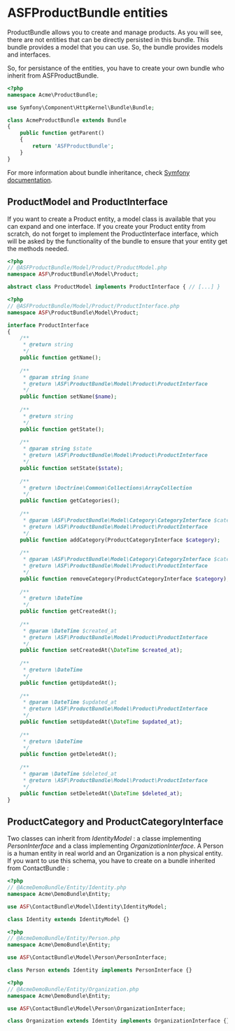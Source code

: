 # ASFProductBundle entities

ProductBundle allows you to create and manage products. As you will see, there are not entities that can be directly persisted in this bundle. This bundle provides a model that you can use. So, the bundle provides models and interfaces.

So, for persistance of the entities, you have to create your own bundle who inherit from ASFProductBundle.

```php
<?php
namespace Acme\ProductBundle;

use Symfony\Component\HttpKernel\Bundle\Bundle;

class AcmeProductBundle extends Bundle
{
	public function getParent()
	{
		return 'ASFProductBundle';
	}
}
```

For more information about bundle inheritance, check [Symfony documentation](http://symfony.com/doc/current/cookbook/bundles/inheritance.html).

## ProductModel and ProductInterface

If you want to create a Product entity, a model class is available that you can expand and one interface. If you create your Product entity from scratch, do not forget to implement the ProductInterface interface, which will be asked by the functionality of the bundle to ensure that your entity get the methods needed.

```php
<?php
// @ASFProductBundle/Model/Product/ProductModel.php
namespace ASF\ProductBundle\Model\Product;

abstract class ProductModel implements ProductInterface { // [...] }
```

```php
<?php
// @ASFProductBundle/Model/Product/ProductInterface.php
namespace ASF\ProductBundle\Model\Product;

interface ProductInterface
{
	/**
	 * @return string
	 */
	public function getName();
	
	/**
	 * @param string $name
	 * @return \ASF\ProductBundle\Model\Product\ProductInterface
	 */
	public function setName($name);
	
	/**
	 * @return string
	 */
	public function getState();
	
	/**
	 * @param string $state
	 * @return \ASF\ProductBundle\Model\Product\ProductInterface
	 */
	public function setState($state);
	
	/**
	 * @return \Doctrine\Common\Collections\ArrayCollection
	 */
	public function getCategories();
	
	/**
	 * @param \ASF\ProductBundle\Model\Category\CategoryInterface $category
	 * @return \ASF\ProductBundle\Model\Product\ProductInterface
	 */
	public function addCategory(ProductCategoryInterface $category);
	
	/**
	 * @param \ASF\ProductBundle\Model\Category\CategoryInterface $category
	 * @return \ASF\ProductBundle\Model\Product\ProductInterface
	 */
	public function removeCategory(ProductCategoryInterface $category);
	
	/**
	 * @return \DateTime
	 */
	public function getCreatedAt();
	
	/**
	 * @param \DateTime $created_at
	 * @return \ASF\ProductBundle\Model\Product\ProductInterface
	 */
	public function setCreatedAt(\DateTime $created_at);
	
	/**
	 * @return \DateTime
	 */
	public function getUpdatedAt();
	
	/**
	 * @param \DateTime $updated_at
	 * @return \ASF\ProductBundle\Model\Product\ProductInterface
	 */
	public function setUpdatedAt(\DateTime $updated_at);
	
	/**
	 * @return \DateTime
	 */
	public function getDeletedAt();
	
	/**
	 * @param \DateTime $deleted_at
	 * @return \ASF\ProductBundle\Model\Product\ProductInterface
	 */
	public function setDeletedAt(\DateTime $deleted_at);
}
```

## ProductCategory and ProductCategoryInterface

Two classes can inherit from *IdentityModel* : a classe implementing *PersonInterface* and a class implementing *OrganizationInterface*. A Person is a human entity in real world and an Organization is a non physical entity. If you want to use this schema, you have to create on a bundle inherited from ContactBundle :

```php
<?php
// @AcmeDemoBundle/Entity/Identity.php
namespace Acme\DemoBundle\Entity;

use ASF\ContactBundle\Model\Identity\IdentityModel;

class Identity extends IdentityModel {}
```

```php
<?php
// @AcmeDemoBundle/Entity/Person.php
namespace Acme\DemoBundle\Entity;

use ASF\ContactBundle\Model\Person\PersonInterface;

class Person extends Identity implements PersonInterface {}
```

```php
<?php
// @AcmeDemoBundle/Entity/Organization.php
namespace Acme\DemoBundle\Entity;

use ASF\ContactBundle\Model\Person\OrganizationInterface;

class Organization extends Identity implements OrganizationInterface {}
```



